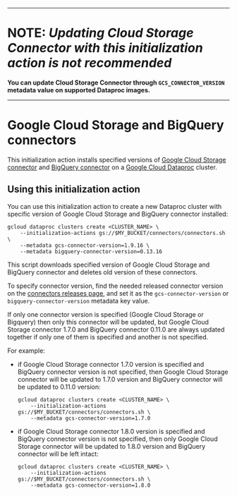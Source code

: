 --------------------------------------------------------------------------------

# NOTE: *Updating Cloud Storage Connector with this initialization action is not recommended*

**You can update Cloud Storage Connector through `GCS_CONNECTOR_VERSION`
metadata value on supported Dataproc images.**

--------------------------------------------------------------------------------

# Google Cloud Storage and BigQuery connectors

This initialization action installs specified versions of
[Google Cloud Storage connector](https://github.com/GoogleCloudPlatform/bigdata-interop/tree/master/gcs)
and [BigQuery connector](https://github.com/GoogleCloudPlatform/bigdata-interop/tree/master/bigquery)
on a [Google Cloud Dataproc](https://cloud.google.com/dataproc) cluster.

## Using this initialization action

You can use this initialization action to create a new Dataproc cluster with specific version of
Google Cloud Storage and BigQuery connector installed:

```
gcloud dataproc clusters create <CLUSTER_NAME> \
    --initialization-actions gs://$MY_BUCKET/connectors/connectors.sh \
    --metadata gcs-connector-version=1.9.16 \
    --metadata bigquery-connector-version=0.13.16
```

This script downloads specified version of Google Cloud Storage and BigQuery connector and deletes
old version of these connectors.

To specify connector version, find the needed released connector version on the
[connectors releases page](https://github.com/GoogleCloudPlatform/bigdata-interop/releases),
and set it as the `gcs-connector-version` or `bigquery-connector-version` metadata key value.

If only one connector version is specified (Google Cloud Storage or Bigquery) then only this connector
will be updated, but Google Cloud Storage connector 1.7.0 and BigQuery connector 0.11.0 are always
updated together if only one of them is specified and another is not specified.

For example:
* if Google Cloud Storage connector 1.7.0 version is specified and BigQuery connector version is not
  specified, then Google Cloud Storage connector will be updated to 1.7.0 version and BigQuery connector
  will be updated to 0.11.0 version:
  ```
  gcloud dataproc clusters create <CLUSTER_NAME> \
      --initialization-actions gs://$MY_BUCKET/connectors/connectors.sh \
      --metadata gcs-connector-version=1.7.0
  ```
* if Google Cloud Storage connector 1.8.0 version is specified and BigQuery connector version is not
  specified, then only Google Cloud Storage connector will be updated to 1.8.0 version and BigQuery
  connector will be left intact:
  ```
  gcloud dataproc clusters create <CLUSTER_NAME> \
      --initialization-actions gs://$MY_BUCKET/connectors/connectors.sh \
      --metadata gcs-connector-version=1.8.0
  ```
